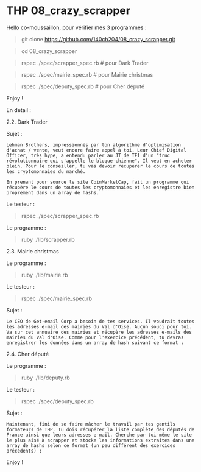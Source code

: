 # THP 08_crazy_scrapper
 
Hello co-moussaillon, pour vérifier mes 3 programmes : 

  > git clone https://github.com/140ch204/08_crazy_scrapper.git

  > cd 08_crazy_scrapper

  > rspec ./spec/scrapper_spec.rb   # pour Dark Trader

  > rspec ./spec/mairie_spec.rb     # pour Mairie christmas

  > rspec ./spec/deputy_spec.rb     # pour Cher député

  Enjoy ! 

En détail : 

2.2. Dark Trader

  Sujet : 

    Lehman Brothers, impressionnés par ton algorithme d'optimisation d'achat / vente, veut encore faire appel à toi. Leur Chief Digital Officer, très hype, a entendu parler au JT de TF1 d'un "truc révolutionnaire qui s'appelle le bloque-chienne". Il veut en acheter plein. Pour le conseiller, tu vas devoir récupérer le cours de toutes les cryptomonnaies du marché.

    En prenant pour source le site CoinMarketCap, fait un programme qui récupère le cours de toutes les cryptomonnaies et les enregistre bien proprement dans un array de hashs.

  Le testeur :

  > rspec ./spec/scrapper_spec.rb

  Le programme : 

  > ruby ./lib/scrapper.rb



2.3. Mairie christmas

  Le programme : 

  > ruby ./lib/mairie.rb

  Le testeur :

  > rspec ./spec/mairie_spec.rb

  Sujet : 

    Le CEO de Get-email Corp a besoin de tes services. Il voudrait toutes les adresses e-mail des mairies du Val d'Oise. Aucun souci pour toi. Va sur cet annuaire des mairies et récupère les adresses e-mails des mairies du Val d'Oise. Comme pour l'exercice précédent, tu devras enregistrer les données dans un array de hash suivant ce format : 

2.4. Cher député

  Le programme : 

  > ruby ./lib/deputy.rb

  Le testeur :

  > rspec ./spec/deputy_spec.rb

  Sujet : 

    Maintenant, fini de se faire mâcher le travail par tes gentils formateurs de THP. Tu dois récupérer la liste complète des députés de France ainsi que leurs adresses e-mail. Cherche par toi-même le site le plus aisé à scrapper et stocke les informations extraites dans une array de hashs selon ce format (un peu différent des exercices précédents) :


Enjoy ! 